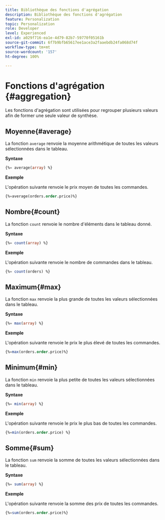 ```yaml
---
title: Bibliothèque des fonctions d'agrégation
description: Bibliothèque des fonctions d'agrégation
feature: Personalization
topic: Personalization
role: Developer
level: Experienced
exl-id: a029f716-ea1e-4d79-82b7-59770f05161b
source-git-commit: 6f7b9bfb65617ee1ace3a2faaebdb24fa068d74f
workflow-type: tm+mt
source-wordcount: '157'
ht-degree: 100%

---
```


# Fonctions d&#39;agrégation {#aggregation}

Les fonctions d&#39;agrégation sont utilisées pour regrouper plusieurs valeurs afin de former une seule valeur de synthèse.

## Moyenne{#average}

La fonction `average` renvoie la moyenne arithmétique de toutes les valeurs sélectionnées dans le tableau.

**Syntaxe**

```sql
{%= average(array) %}
```

**Exemple**

L&#39;opération suivante renvoie le prix moyen de toutes les commandes.

```sql
{%=average(orders.order.price)%}
```

## Nombre{#count}

La fonction `count` renvoie le nombre d&#39;éléments dans le tableau donné.

**Syntaxe**

```sql
{%= count(array) %}
```

**Exemple**

L&#39;opération suivante renvoie le nombre de commandes dans le tableau.

```sql
{%= count(orders) %}
```

## Maximum{#max}

La fonction `max` renvoie la plus grande de toutes les valeurs sélectionnées dans le tableau.

**Syntaxe**

```sql
{%= max(array) %}
```

**Exemple**

L&#39;opération suivante renvoie le prix le plus élevé de toutes les commandes.

```sql
{%=max(orders.order.price)%}
```

## Minimum{#min}

La fonction `min` renvoie la plus petite de toutes les valeurs sélectionnées dans le tableau.

**Syntaxe**

```sql
{%= min(array) %}
```

**Exemple**

L&#39;opération suivante renvoie le prix le plus bas de toutes les commandes.

```sql
{%=min(orders.order.price) %}
```

## Somme{#sum}

La fonction `sum` renvoie la somme de toutes les valeurs sélectionnées dans le tableau.

**Syntaxe**

```sql
{%= sum(array) %}
```

**Exemple**

L&#39;opération suivante renvoie la somme des prix de toutes les commandes.

```sql
{%=sum(orders.order.price)%}
```
